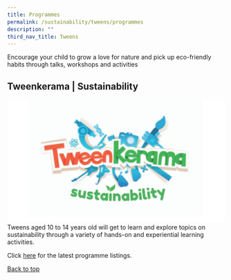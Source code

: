 ```yaml
---
title: Programmes
permalink: /sustainability/tweens/programmes
description: ""
third_nav_title: Tweens
---
```

Encourage your child to grow a love for nature and pick up eco-friendly habits through talks, workshops and activities

## **Tweenkerama | Sustainability**
![Alt text for image on Isomer site](/images/sustainability/Sustainability-Prog-Children-01.png)
Tweens aged 10 to 14 years old will get to learn and explore topics on sustainability through a variety of hands-on and experiential learning activities. 

Click [here](https://go.gov.sg/nlb-teensprogs) for the latest programme listings.

<p class="has-text-right margin--top--xl"><a href="#main-content">Back to top</a></p>